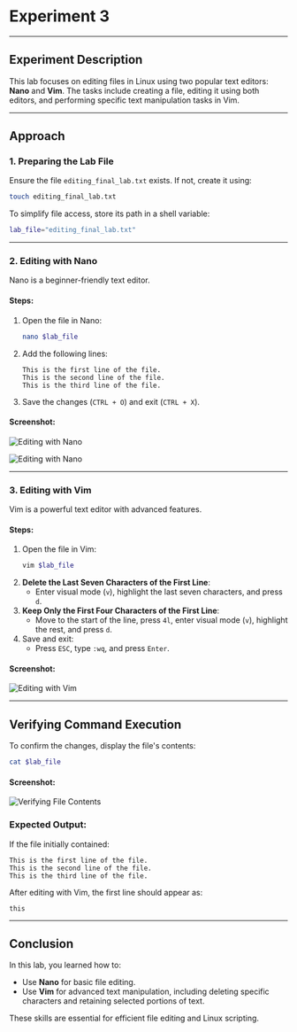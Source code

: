 # Experiment 3

---

## Experiment Description
This lab focuses on editing files in Linux using two popular text editors: **Nano** and **Vim**. The tasks include creating a file, editing it using both editors, and performing specific text manipulation tasks in Vim.

---

## Approach

### 1. Preparing the Lab File
Ensure the file `editing_final_lab.txt` exists. If not, create it using:
```bash
touch editing_final_lab.txt
```

To simplify file access, store its path in a shell variable:
```bash
lab_file="editing_final_lab.txt"
```

---

### 2. Editing with Nano
Nano is a beginner-friendly text editor.

#### Steps:
1. Open the file in Nano:
   ```bash
   nano $lab_file
   ```
2. Add the following lines:
   ```
   This is the first line of the file.
   This is the second line of the file.
   This is the third line of the file.
   ```
3. Save the changes (`CTRL + O`) and exit (`CTRL + X`).

#### Screenshot:
![Editing with Nano](./nano.png)

![Editing with Nano](./nanoter.png)

---

### 3. Editing with Vim
Vim is a powerful text editor with advanced features.

#### Steps:
1. Open the file in Vim:
   ```bash
   vim $lab_file
   ```
2. **Delete the Last Seven Characters of the First Line**:
   - Enter visual mode (`v`), highlight the last seven characters, and press `d`.
3. **Keep Only the First Four Characters of the First Line**:
   - Move to the start of the line, press `4l`, enter visual mode (`v`), highlight the rest, and press `d`.
4. Save and exit:
   - Press `ESC`, type `:wq`, and press `Enter`.

#### Screenshot:
![Editing with Vim](./vimoutput.png)

---

## Verifying Command Execution
To confirm the changes, display the file's contents:
```bash
cat $lab_file
```

#### Screenshot:
![Verifying File Contents](./cat.png)

### Expected Output:
If the file initially contained:
```
This is the first line of the file.
This is the second line of the file.
This is the third line of the file.
```

After editing with Vim, the first line should appear as:
```
this
```

---

## Conclusion
In this lab, you learned how to:
- Use **Nano** for basic file editing.
- Use **Vim** for advanced text manipulation, including deleting specific characters and retaining selected portions of text.

These skills are essential for efficient file editing and Linux scripting.
